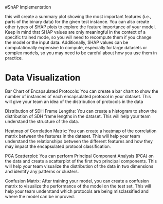 
#ShAP Implementation

this will create a summary plot showing the most important features (i.e., parts of the binary data) for the given test instance. 
You can also create other types of SHAP plots to explore the feature importance of your model.
Keep in mind that SHAP values are only meaningful in the context of a specific trained mode, 
so you will need to recompute them if you change the model or the input data. 
Additionally, SHAP values can be computationally expensive to compute, especially for large datasets or complex models, 
so you may need to be careful about how you use them in practice.

# Data Visualization
  Bar Chart of Encapsulated Protocols: 
     You can create a bar chart to show the number of instances of each encapsulated protocol in your dataset. 
     This will give your team an idea of the distribution of protocols in the data
     
 Distribution of SDH Frame Lengths: 
    You can create a histogram to show the distribution of SDH frame lengths in the dataset. 
    This will help your team understand the structure of the data.

  Heatmap of Correlation Matrix: 
    You can create a heatmap of the correlation matrix between the features in the dataset. 
    This will help your team understand the relationships between the different features and how they may impact the encapsulated protocol classification.

  PCA Scatterplot: 
    You can perform Principal Component Analysis (PCA) on the data and create a scatterplot of the first two principal components. 
    This will help your team visualize the distribution of the data in two dimensions and identify any patterns or clusters.
    
  Confusion Matrix:
     After training your model, you can create a confusion matrix to visualize the performance of the model on the test set. 
     This will help your team understand which protocols are being misclassified and where the model can be improved.
